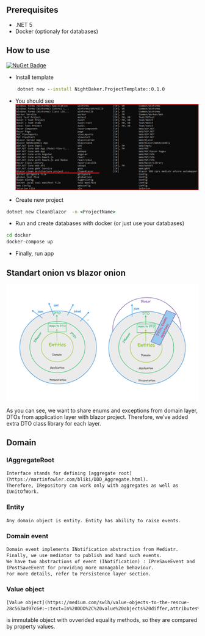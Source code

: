 ## Prerequisites
* .NET 5
* Docker (optionaly for databases)

## How to use

[![NuGet Badge](https://buildstats.info/nuget/NightBaker.ProjectTemplate)](https://www.nuget.org/packages/NightBaker.ProjectTemplate/)


* Install template
```cmd
    dotnet new --install NightBaker.ProjectTemplate::0.1.0
```
* You should see 
![dotnet new templates](/docs/images/readme/dotnet-new-templates.png)

* Create new project 
```cmd 
dotnet new CleanBlazor  -n <ProjectName>
```
* Run and create databases with docker (or just use your databases)
```cmd
cd docker
docker-compose up
```
* Finally, run app

## Standart onion vs blazor onion

![blazor onion](/docs/images/readme/clean-blazor.png)

As you can see, we want to share enums and exceptions from domain layer, DTOs from application layer with blazor project.
Therefore, we've added extra DTO class library for each layer.

## Domain

### IAggregateRoot

	Interface stands for defining [aggregate root](https://martinfowler.com/bliki/DDD_Aggregate.html).
	Therefore, IRepository can work only with aggregates as well as IUnitOfWork.
	
### Entity
	
	Any domain object is entity. Entity has ability to raise events.
	
### Domain event
	
	Domain event implements INotification abstraction from Mediatr. Finally, we use mediator to publish and hand such events.
	We have two abstractions of event (INotification) : IPreSaveEvent and IPostSaveEvent for providing more managable behaviour.
	For more details, refer to Persistence layer section.
	
### Value object
	
	[Value object](https://medium.com/swlh/value-objects-to-the-rescue-28c563ad97c6#:~:text=In%20DDD%2C%20value%20objects%20differ,attributes%20and%20should%20be%20immutable.)
 is immutable object with ovverided equality methods, so they are compared by property values.
	